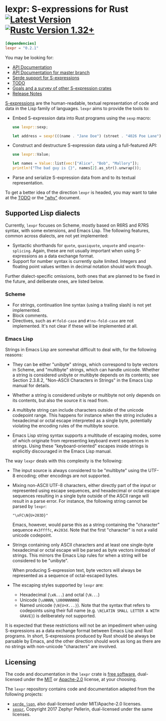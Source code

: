 # lexpr: S-expressions for Rust [![Latest Version]][crates.io] [![Rustc Version 1.32+]][rustc]

[Latest Version]: https://img.shields.io/crates/v/lexpr.svg
[crates.io]: https://crates.io/crates/lexpr
[Rustc Version 1.32+]: https://img.shields.io/badge/rustc-1.32+-lightgray.svg
[rustc]: https://blog.rust-lang.org/2019/01/17/Rust-1.32.0.html

```toml
[dependencies]
lexpr = "0.2.1"
```

You may be looking for:

- [API Documentation](https://docs.rs/crate/lexpr/)
- [API Documentation for master branch](https://rotty.github.io/lexpr-rs/master/lexpr/)
- [Serde support for S-expressions](https://github.com/rotty/lexpr-rs/serde-lexpr)
- [TODO](./TODO.md)
- [Goals and a survey of other S-expression crates](./docs/why.md)
- [Release Notes](./NEWS.md)

[S-expressions](https://en.wikipedia.org/wiki/S-expression) are the
human-readable, textual representation of code and data in the Lisp
family of languages. `lexpr` aims to provide the tools to:

- Embed S-expression data into Rust programs using the `sexp` macro:

  ```rust
  use lexpr::sexp;

  let address = sexp!(((name . "Jane Doe") (street . "4026 Poe Lane")));
  ```

- Construct and destructure S-expression data using a full-featured
  API:

  ```rust
  use lexpr::Value;

  let names = Value::list(vec!["Alice", "Bob", "Mallory"]);
  println!("The bad guy is {}", names[2].as_str().unwrap());
  ```

- Parse and serialize S-expression data from and to its textual
  representation.

To get a better idea of the direction `lexpr` is headed, you may want
to take at the [TODO](./TODO.md) or the ["why"](./docs/why.md)
document.

## Supported Lisp dialects

Currently, `lexpr` focuses on Scheme, mostly based on R6RS and R7RS
syntax, with some extensions, and Emacs Lisp. The following features,
common across dialects, are not yet implemented:

- Syntactic shorthands for `quote`, `quasiquote`, `unquote` and
  `unquote-splicing`. Again, these are not usually important when
  using S-expressions as a data exchange format.
- Support for number syntax is currently quite limited. Integers and
  floating point values written in decimal notation should work
  though.

Further dialect-specific omissions, both ones that are planned to be
fixed in the future, and deliberate ones, are listed below.

### Scheme

- For strings, continuation line syntax (using a trailing slash) is
  not yet implemented.
- Block comments.
- Directives, such as `#!fold-case` and `#!no-fold-case` are not
  implemented. It's not clear if these will be implemented at all.

### Emacs Lisp

Strings in Emacs Lisp are somewhat difficult to deal with, for the
following reasons:

- They can be either "unibyte" strings, which correspond to byte
  vectors in Scheme, and "multibyte" strings, which can handle
  unicode. Whether a string is considered unibyte or multibyte depends
  on its contents; see Section 2.3.8.2, "Non-ASCII Characters in
  Strings" in the Emacs Lisp manual for details.

- Whether a string is considered unibyte or multibyte not only depends
  on its contents, but also the source it is read from.

- A multibyte string can include characters outside of the unicode
  codepoint range. This happens for instance when the string includes
  a hexadecimal or octal escape interpreted as a single byte,
  potentially violating the encoding rules of the multibyte source.

- Emacs Lisp string syntax supports a multitude of escaping modes,
  some of which originate from representing keyboard event sequences
  in strings. Using these "keyboard-oriented" escapes inside strings
  is explicitly discouraged in the Emacs Lisp manual.

The way `lexpr` deals with this complexity is the following:

- The input source is always considered to be "multibyte" using the
  UTF-8 encoding; other encodings are not supported.

- Mixing non-ASCII UTF-8 characters, either directly part of the input
  or represented using escape sequences, and hexadecimal or octal
  escape sequences resulting in a single byte outside of the ASCII
  range will result in a parse error. For instance, the following
  string cannot be parsed by `lexpr`:

  `"\xFC\N{U+203D}"`

  Emacs, however, would parse this as a string containing the
  "character" sequence `#x3ffffc`, `#x203d`. Note that the first
  "character" is not a valid unicode codepoint.

- Strings containing only ASCII characters and at least one
  single-byte hexadecimal or octal escape will be parsed as byte
  vectors instead of strings. This mirrors the Emacs Lisp rules for
  when a string will be considered to be "unibyte".

  When producing S-expression text, byte vectors will always be
  represented as a sequence of octal-escaped bytes.

- The escaping styles supported by `lexpr` are:

  - Hexadecimal (`\xN...`) and octal (`\N...`)
  - Unicode (`\uNNNN`, `\U00NNNNNN`)
  - Named unicode (`\N{U+X...}`). Note that the syntax that refers to
    codepoints using their full name (e.g. `\N{LATIN SMALL LETTER A
    WITH GRAVE}`) is deliberately not supported.

It is expected that these restrictions will not be an impediment when
using S-expressions as a data exchange format between Emacs Lisp and
Rust programs. In short, S-expressions produced by Rust should be
always be parsable by Emacs, and the other direction should work as
long as there are no strings with non-unicode "characters" are
involved.

## Licensing

The code and documentation in the `lexpr` crate is [free
software](https://www.gnu.org/philosophy/free-sw.html), dual-licensed
under the [MIT](./LICENSE-MIT) or [Apache-2.0](./LICENSE-APACHE)
license, at your choosing.

The `lexpr` repository contains code and documentation adapted from
the following projects:

- [`serde_json`](https://github.com/serde-rs/json), also dual-licensed
  under MIT/Apache-2.0 licenses.
- [`sexpr`](https://github.com/zv/sexpr), Copyright 2017 Zephyr
  Pellerin, dual-licensed under the same licenses.
